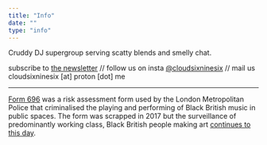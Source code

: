 ```yaml
---
title: "Info"
date: ""
type: "info"
---
```


Cruddy DJ supergroup serving scatty blends and smelly chat.

subscribe to [the newsletter](https://mailchi.mp/227057cc10c0/669ho5u4u4) // follow us on insta [@cloudsixninesix](https://www.instagram.com/cloudsixninesix/) // mail us cloudsixninesix [at] proton [dot] me

---

[Form 696](https://en.wikipedia.org/wiki/Form_696) was a risk assessment form used by the London Metropolitan Police that criminalised the playing and performing of Black British music in public spaces. The form was scrapped in 2017 but the surveillance of predominantly working class, Black British people making art [continues to this day](https://www.vice.com/en/article/bvnp8v/met-police-youtube-drill-music-removal).
